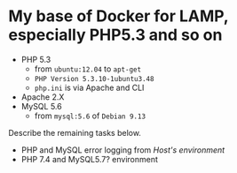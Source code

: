 # My base of Docker for LAMP, especially PHP5.3 and so on

- PHP 5.3
  - from `ubuntu:12.04` to `apt-get`
  - `PHP Version 5.3.10-1ubuntu3.48`
  - `php.ini` is via Apache and CLI
- Apache 2.X
- MySQL 5.6
  - from `mysql:5.6` of `Debian 9.13`

Describe the remaining tasks below.

- PHP and MySQL error logging from _Host's environment_
- PHP 7.4 and MySQL5.7? environment
